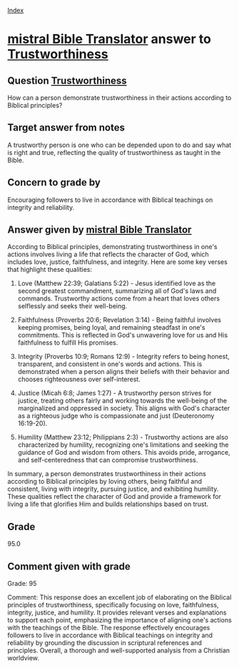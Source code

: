 
[Index](../../index.md)
# [mistral Bible Translator](../../answering_models/mistral_Bible_Translator.md) answer to [Trustworthiness](../../questions/Trustworthiness.md)

## Question [Trustworthiness](../../questions/Trustworthiness.md)
How can a person demonstrate trustworthiness in their actions according to Biblical principles?

## Target answer from notes
A trustworthy person is one who can be depended upon to do and say what is right and true, reflecting the quality of trustworthiness as taught in the Bible.

## Concern to grade by
Encouraging followers to live in accordance with Biblical teachings on integrity and reliability.

## Answer given by [mistral Bible Translator](../../answering_models/mistral_Bible_Translator.md)
 According to Biblical principles, demonstrating trustworthiness in one's actions involves living a life that reflects the character of God, which includes love, justice, faithfulness, and integrity. Here are some key verses that highlight these qualities:

1. Love (Matthew 22:39; Galatians 5:22) - Jesus identified love as the second greatest commandment, summarizing all of God's laws and commands. Trustworthy actions come from a heart that loves others selflessly and seeks their well-being.

2. Faithfulness (Proverbs 20:6; Revelation 3:14) - Being faithful involves keeping promises, being loyal, and remaining steadfast in one's commitments. This is reflected in God's unwavering love for us and His faithfulness to fulfill His promises.

3. Integrity (Proverbs 10:9; Romans 12:9) - Integrity refers to being honest, transparent, and consistent in one's words and actions. This is demonstrated when a person aligns their beliefs with their behavior and chooses righteousness over self-interest.

4. Justice (Micah 6:8; James 1:27) - A trustworthy person strives for justice, treating others fairly and working towards the well-being of the marginalized and oppressed in society. This aligns with God's character as a righteous judge who is compassionate and just (Deuteronomy 16:19-20).

5. Humility (Matthew 23:12; Philippians 2:3) - Trustworthy actions are also characterized by humility, recognizing one's limitations and seeking the guidance of God and wisdom from others. This avoids pride, arrogance, and self-centeredness that can compromise trustworthiness.

In summary, a person demonstrates trustworthiness in their actions according to Biblical principles by loving others, being faithful and consistent, living with integrity, pursuing justice, and exhibiting humility. These qualities reflect the character of God and provide a framework for living a life that glorifies Him and builds relationships based on trust.

## Grade
95.0

## Comment given with grade
Grade: 95

Comment: This response does an excellent job of elaborating on the Biblical principles of trustworthiness, specifically focusing on love, faithfulness, integrity, justice, and humility. It provides relevant verses and explanations to support each point, emphasizing the importance of aligning one's actions with the teachings of the Bible. The response effectively encourages followers to live in accordance with Biblical teachings on integrity and reliability by grounding the discussion in scriptural references and principles. Overall, a thorough and well-supported analysis from a Christian worldview.
